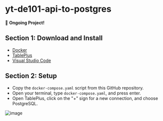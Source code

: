 # yt-de101-api-to-postgres

🚀 **Ongoing Project!**

## Section 1: Download and Install
- [Docker](https://www.docker.com/products/docker-desktop/)
- [TablePlus](https://tableplus.com/)
- [Visual Studio Code](https://code.visualstudio.com/)

## Section 2: Setup
- Copy the `docker-compose.yaml` script from this GitHub repository.
- Open your terminal, type `docker-compose.yaml`, and press enter.
- Open TablePlus, click on the "+" sign for a new connection, and choose PostgreSQL.


![image](https://github.com/rickichann/yt-de101-api-to-postgres/assets/53082147/5b84c480-17d5-41f2-a644-22575b1a3493)
